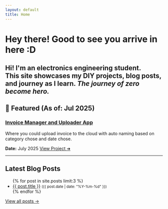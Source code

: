 ```yaml
---
layout: default
title: Home
---
```


# Hey there! Good to see you arrive in here :D

Hi! I'm an electronics engineering student.  
This site showcases my DIY projects, blog posts, and journey as I learn.
*The journey of zero become hero.*
---
## 🌠 Featured (As of: Jul 2025)
### [Invoice Manager and Uploader App](/projects/invoice-scanner/)
Where you could upload invoice to the cloud with auto naming based on category chose and date chose.


**Date:** July 2025
[View Project ➜](/projects/invoice-scanner/)


---
## Latest Blog Posts
<ul>
  {% for post in site.posts limit:3 %}
    <li>
      <a href="{{ post.url }}">{{ post.title }}</a>  
      <small>({{ post.date | date: "%Y-%m-%d" }})</small>
    </li>
  {% endfor %}
</ul>

[View all posts ->](/blog)
